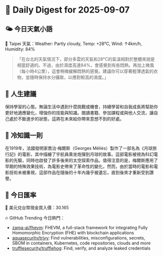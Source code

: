 # 🌅 Daily Digest for 2025-09-07

## 🌤️ 今日天氣小語
📍 Taipei 天氣：Weather: Partly cloudy, Temp: +28°C, Wind: ↑4km/h, Humidity: 84%
> 「在台北的天氣情況下，部分多雲的天氣和28°C的氣溫相對於整體來說是相當舒適的。不過，由於濕度高達84%，會感覺到有些悶熱。再加上微風（每小時4公里），這會稍微緩解悶熱的感覺。建議你可以穿著輕薄透氣的衣物，並隨時保持水分攝取，以應對較高的濕度。」

## 💬 人生建議
保持學習的心態。無論生活中遇到什麼挑戰或機會，持續學習和自我成長將幫助你更好地適應變化，增強你的技能與知識。閱讀書籍、參加課程或與他人交流，讓自己處於不斷進步的狀態，這將在未來給你帶來意想不到的好處。

## 🧠 冷知識一則
在1919年，法國發明家喬治·梅爾斯（Georges Méliès）製作了一部名為《月球旅行記》的電影，其中描繪了宇航員乘坐炮彈到月球的故事。這部電影被視為科幻電影的先驅，同時也啟發了許多後來的太空探索作品。值得注意的是，梅爾斯應用了早期的特殊效果技術，為電影史帶來了革命性的變化，然而，由於當時的電影和電影技術未被重視，這部作品在隨後的十年內幾乎被遺忘，直到後來才重新受到讚譽。
## 💱 今日匯率
💱 美元兌台幣現金買入價：30.165

🔥 GitHub Trending 今日熱門：
- [zama-ai/fhevm](https://github.com/zama-ai/fhevm): FHEVM, a full-stack framework for integrating Fully Homomorphic Encryption (FHE) with blockchain applications
- [aquasecurity/trivy](https://github.com/aquasecurity/trivy): Find vulnerabilities, misconfigurations, secrets, SBOM in containers, Kubernetes, code repositories, clouds and more
- [trufflesecurity/trufflehog](https://github.com/trufflesecurity/trufflehog): Find, verify, and analyze leaked credentials

